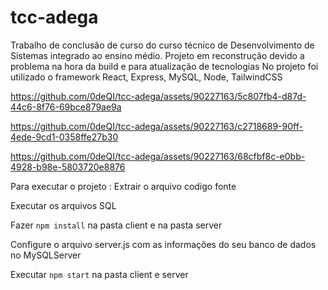 # tcc-adega
Trabalho de conclusão de curso do curso técnico de Desenvolvimento de Sistemas integrado ao ensino médio.
Projeto em reconstrução devido a problema na hora da build e para atualização de tecnologias
No projeto foi utilizado o framework React, Express, MySQL, Node, TailwindCSS

https://github.com/0deQI/tcc-adega/assets/90227163/5c807fb4-d87d-44c6-8f76-69bce879ae9a

https://github.com/0deQI/tcc-adega/assets/90227163/c2718689-90ff-4ede-9cd1-0358ffe27b30

https://github.com/0deQI/tcc-adega/assets/90227163/68cfbf8c-e0bb-4928-b98e-5803720e8876

Para executar o projeto :
Extrair o arquivo codigo fonte 

Executar os arquivos SQL 

Fazer ``` npm install ``` na pasta client e na pasta server 

Configure o arquivo server.js com as informações do seu banco de dados no MySQLServer 

Executar ``` npm start ``` na pasta client e server

